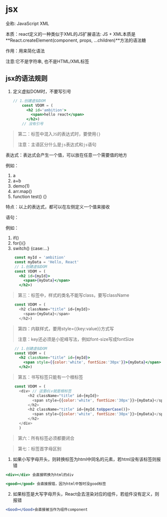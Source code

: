 # jsx

全称: JavaScript XML

本质：react定义的一种类似于XML的JS扩展语法: JS + XML本质是**React.createElement(component, props, ...children)**方法的语法糖

作用：用来简化语法



注意:它不是字符串, 也不是HTML/XML标签

## jsx的语法规则

1. 定义虚拟DOM时，不要写引号

   ```jsx
   // 1.创建虚拟DOM
       const VDOM = (
         <h2 id='ambition'>
           <span>hello react</span>
         </h2>)
       // 没有引号
   ```

   

> 第二：标签中混入`JS`的表达式时，要使用`{}`
>
> 注意：主语区分什么是`js`表达式和`js`语句

表达式：表达式会产生一个值，可以放在任意一个需要值的地方

例如：

1. a
2. a+b
3. demo(1)
4. arr.map()
5. function test() {}

特点：以上的表达式，都可以在左侧定义一个值来接收

语句：

例如：

1. if()
2. for(){}
3. switch() {case:...}

```jsx
    const myId = 'ambition'
    const myData = 'Hello, React'
    // 1.创建虚拟DOM
    const VDOM = (
      <h2 id={myId}>
        <span>{myData}</span>
      </h2>)
```



>第三：标签中，样式的类名不能写class，要写className

```js
    const VDOM = (
      <h2 className="title" id={myId}>
        <span>{myData}</span>
      </h2>)
```





>第四：内联样式，要用style={{key:value}}方式写
>
>注意：key还必须是小驼峰写法，例如font-size写成fontSize

```jsx
    // 1.创建虚拟DOM
    const VDOM = (
      <h2 className="title" id={myId}>
        <span style={{color:'white', fontSize:'30px'}}>{myData}</span>
      </h2>)
```



>第五：书写标签只能有一个根标签

```js
    const VDOM = (
      <div> // 这里div就是根标签
          <h2 className="title" id={myId}>
            <span style={{color:'white', fontSize:'30px'}}>{myData}</span>
          </h2>
          <h2 className="title" id={myId.toUpperCase()}>
            <span style={{color:'white', fontSize:'30px'}}>{myData}</span>
          </h2>
      </div>
      )
```



>第六：所有标签必须都要闭合



>第七：标签首字母区别

1. 如果小写字母开头，则转换标签为html中同名的元素，若html没有该标签则报错

```jsx
<div></div> 会直接转换为html的div

<good></good> 会直接报错，因为html中暂时没good标签
```



2. 如果标签是大写字母开头，React会去渲染对应的组件，若组件没有定义，则报错

```jsx
<Good></Good>会直接被当作为组件component
```

